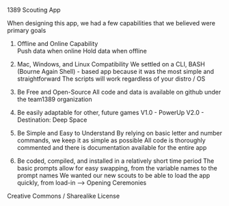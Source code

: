 1389 Scouting App

When designing this app, we had a few capabilities that we believed were primary goals

1. Offline and Online Capability	
	Push data when online
	Hold data when offline

2. Mac, Windows, and Linux Compatibility
	We settled on a CLI, BASH (Bourne Again Shell) - based app because it was the most simple and straightforward
	The scripts will work regardless of your distro / OS

3. Be Free and Open-Source
	All code and data is available on github under the team1389 organization

4. Be easily adaptable for other, future games
	V1.0 - PowerUp
	V2.0 - Destination: Deep Space

5. Be Simple and Easy to Understand
	By relying on basic letter and number commands, we keep it as simple as possible
	All code is thoroughly commented and there is documentation available for the entire app

6. Be coded, compiled, and installed in a relatively short time period
	The basic prompts allow for easy swapping, from the variable names to the prompt names
	We wanted our new scouts to be able to load the app quickly, from load-in --> Opening Ceremonies

Creative Commons / Sharealike License
